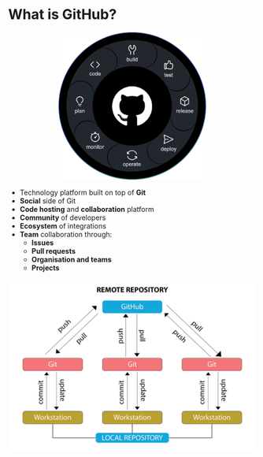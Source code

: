 # What is GitHub?

<!-- <img src="docs/img/image-16.png" alt="code" width="300"/> -->

<p align="center">
  <img src="../../../img/image-16.png" alt="code" width="300"/>
</p>



- Technology platform built on top of **Git**
- **Social** side of Git
- **Code hosting** and **collaboration** platform
- **Community** of developers
- **Ecosystem** of integrations
- **Team** collaboration through:
  - **Issues**
  - **Pull requests**
  - **Organisation and teams**
  - **Projects**


<img src="../../../img/image-7.png" alt="code" width="720"/>
